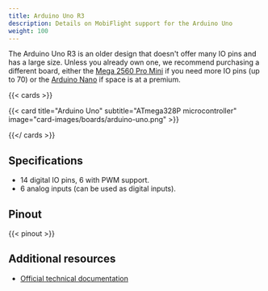 ```yaml
---
title: Arduino Uno R3
description: Details on MobiFlight support for the Arduino Uno
weight: 100
---
```


The Arduino Uno R3 is an older design that doesn't offer many IO pins and has a large size.
Unless you already own one, we recommend purchasing a different board, either the
[Mega 2560 Pro Mini](/boards/mega-2560-pro-mini) if you need more IO pins (up to 70) or the
[Arduino Nano](/boards/arduino-nano) if space is at a premium.

{{< cards >}}

{{< card title="Arduino Uno" subtitle="ATmega328P microcontroller" image="card-images/boards/arduino-uno.png" >}}

{{</ cards >}}

## Specifications

- 14 digital IO pins, 6 with PWM support.
- 6 analog inputs (can be used as digital inputs).

## Pinout

{{< pinout >}}

## Additional resources

- [Official technical documentation](https://docs.arduino.cc/hardware/uno-rev3/)
